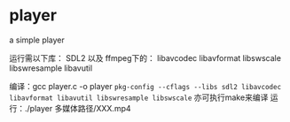 # player
a simple player

运行需以下库：
SDL2
以及
ffmpeg下的：
libavcodec
libavformat
libswscale
libswresample
libavutil

编译：gcc player.c -o player `pkg-config --cflags --libs sdl2 libavcodec libavformat libavutil libswresample libswscale`
亦可执行make来编译
运行：./player 多媒体路径/XXX.mp4
